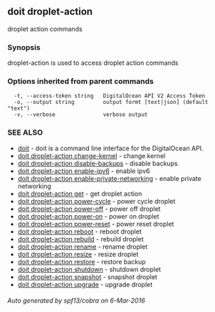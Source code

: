 ## doit droplet-action

droplet action commands

### Synopsis


droplet-action is used to access droplet action commands

### Options inherited from parent commands

```
  -t, --access-token string   DigitalOcean API V2 Access Token
  -o, --output string         output formt [text|json] (default "text")
  -v, --verbose               verbose output
```

### SEE ALSO
* [doit](doit.md)	 - doit is a command line interface for the DigitalOcean API.
* [doit droplet-action change-kernel](doit_droplet-action_change-kernel.md)	 - change kernel
* [doit droplet-action disable-backups](doit_droplet-action_disable-backups.md)	 - disable backups
* [doit droplet-action enable-ipv6](doit_droplet-action_enable-ipv6.md)	 - enable ipv6
* [doit droplet-action enable-private-networking](doit_droplet-action_enable-private-networking.md)	 - enable private networking
* [doit droplet-action get](doit_droplet-action_get.md)	 - get droplet action
* [doit droplet-action power-cycle](doit_droplet-action_power-cycle.md)	 - power cycle droplet
* [doit droplet-action power-off](doit_droplet-action_power-off.md)	 - power off droplet
* [doit droplet-action power-on](doit_droplet-action_power-on.md)	 - power on droplet
* [doit droplet-action power-reset](doit_droplet-action_power-reset.md)	 - power reset droplet
* [doit droplet-action reboot](doit_droplet-action_reboot.md)	 - reboot droplet
* [doit droplet-action rebuild](doit_droplet-action_rebuild.md)	 - rebuild droplet
* [doit droplet-action rename](doit_droplet-action_rename.md)	 - rename droplet
* [doit droplet-action resize](doit_droplet-action_resize.md)	 - resize droplet
* [doit droplet-action restore](doit_droplet-action_restore.md)	 - restore backup
* [doit droplet-action shutdown](doit_droplet-action_shutdown.md)	 - shutdown droplet
* [doit droplet-action snapshot](doit_droplet-action_snapshot.md)	 - snapshot droplet
* [doit droplet-action upgrade](doit_droplet-action_upgrade.md)	 - upgrade droplet

###### Auto generated by spf13/cobra on 6-Mar-2016
